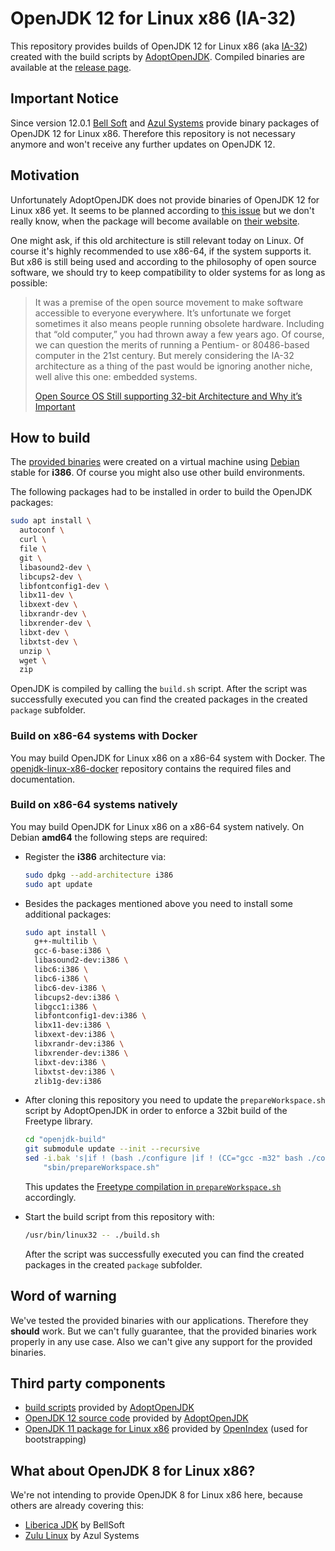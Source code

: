 OpenJDK 12 for Linux x86 (IA-32)
================================

This repository provides builds of OpenJDK 12 for Linux x86 (aka [IA-32](https://en.wikipedia.org/wiki/IA-32)) created with the build scripts by [AdoptOpenJDK](https://github.com/AdoptOpenJDK/openjdk-build). Compiled binaries are available at the [release page](https://github.com/OpenIndex/openjdk-linux-x86/releases).


Important Notice
----------------

Since version 12.0.1 [Bell Soft](https://www.bell-sw.com/) and [Azul Systems](https://www.azul.com/) provide binary packages of OpenJDK 12 for Linux x86. Therefore this repository is not necessary anymore and won't receive any further updates on OpenJDK 12.


Motivation
----------

Unfortunately AdoptOpenJDK does not provide binaries of OpenJDK 12 for Linux x86 yet. It seems to be planned according to [this issue](https://github.com/AdoptOpenJDK/openjdk-build/issues/774) but we don't really know, when the package will become available on [their website](https://adoptopenjdk.net/).

One might ask, if this old architecture is still relevant today on Linux. Of course it's highly recommended to use x86-64, if the system supports it. But x86 is still being used and according to the philosophy of open source software, we should try to keep compatibility to older systems for as long as possible:

> It was a premise of the open source movement to make software accessible to everyone everywhere. It’s unfortunate we forget sometimes it also means people running obsolete hardware. Including that “old computer,” you had thrown away a few years ago. Of course, we can question the merits of running a Pentium- or 80486-based computer in the 21st century. But merely considering the IA-32 architecture as a thing of the past would be ignoring another niche, well alive this one: embedded systems.
>
> [Open Source OS Still supporting 32-bit Architecture and Why it’s Important](https://itsfoss.com/32-bit-os-list/)


How to build
------------

The [provided binaries](https://github.com/OpenIndex/openjdk-linux-x86/releases) were created on a virtual machine using [Debian](https://www.debian.org/) stable for **i386**. Of course you might also use other build environments.

The following packages had to be installed in order to build the OpenJDK packages:

```bash
sudo apt install \
  autoconf \
  curl \
  file \
  git \
  libasound2-dev \
  libcups2-dev \
  libfontconfig1-dev \
  libx11-dev \
  libxext-dev \
  libxrandr-dev \
  libxrender-dev \
  libxt-dev \
  libxtst-dev \
  unzip \
  wget \
  zip
```

OpenJDK is compiled by calling the `build.sh` script. After the script was successfully executed you can find the created packages in the created `package` subfolder.


### Build on x86-64 systems with Docker

You may build OpenJDK for Linux x86 on a x86-64 system with Docker. The [openjdk-linux-x86-docker](https://github.com/OpenIndex/openjdk-linux-x86-docker) repository contains the required files and documentation.


### Build on x86-64 systems natively

You may build OpenJDK for Linux x86 on a x86-64 system natively. On Debian **amd64** the following steps are required:

-   Register the **i386** architecture via:

    ```bash
    sudo dpkg --add-architecture i386
    sudo apt update
    ```

-   Besides the packages mentioned above you need to install some additional packages:

    ```bash
    sudo apt install \
      g++-multilib \
      gcc-6-base:i386 \
      libasound2-dev:i386 \
      libc6:i386 \
      libc6-i386 \
      libc6-dev-i386 \
      libcups2-dev:i386 \
      libgcc1:i386 \
      libfontconfig1-dev:i386 \
      libx11-dev:i386 \
      libxext-dev:i386 \
      libxrandr-dev:i386 \
      libxrender-dev:i386 \
      libxt-dev:i386 \
      libxtst-dev:i386 \
      zlib1g-dev:i386
    ```

-   After cloning this repository you need to update the `prepareWorkspace.sh` script by AdoptOpenJDK in order to enforce a 32bit build of the Freetype library.

    ```bash
    cd "openjdk-build"
    git submodule update --init --recursive
    sed -i.bak 's|if ! (bash ./configure |if ! (CC="gcc -m32" bash ./configure |' \
        "sbin/prepareWorkspace.sh"
    ```

    This updates the [Freetype compilation in `prepareWorkspace.sh`](https://github.com/AdoptOpenJDK/openjdk-build/blob/a4320d29e3567f580923339a2f0d009cd2a8b0e5/sbin/prepareWorkspace.sh#L229) accordingly.

-   Start the build script from this repository with:

    ```bash
    /usr/bin/linux32 -- ./build.sh
    ```

    After the script was successfully executed you can find the created packages in the created `package` subfolder.


Word of warning
---------------

We've tested the provided binaries with our applications. Therefore they **should** work. But we can't fully guarantee, that the provided binaries work properly in any use case. Also we can't give any support for the provided binaries.


Third party components
----------------------

- [build scripts](https://github.com/AdoptOpenJDK/openjdk-build) provided by [AdoptOpenJDK](https://adoptopenjdk.net/)
- [OpenJDK 12 source code](https://github.com/AdoptOpenJDK/openjdk-jdk12u) provided by [AdoptOpenJDK](https://adoptopenjdk.net/)
- [OpenJDK 11 package for Linux x86](https://github.com/OpenIndex/openjdk-linux-x86/releases/download/jdk-11.0.2%2B9/jdk-11.0.2+9-linux-x86.tar.gz) provided by [OpenIndex](https://github.com/OpenIndex/openjdk-linux-x86/tree/jdk11) (used for bootstrapping)


What about OpenJDK 8 for Linux x86?
-----------------------------------

We're not intending to provide OpenJDK 8 for Linux x86 here, because others are already covering this:

- [Liberica JDK](https://www.bell-sw.com/) by BellSoft
- [Zulu Linux](https://www.azul.com/downloads/zulu/zulu-linux/) by Azul Systems
